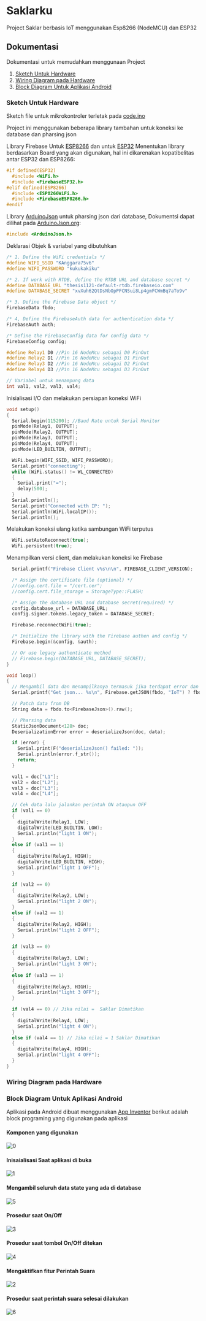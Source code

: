 # Saklarku

Project Saklar berbasis IoT menggunakan Esp8266 (NodeMCU) dan ESP32

## Dokumentasi

Dokumentasi untuk memudahkan menggunaan Project

1. [Sketch Untuk Hardware](#sketch-untuk-hardware)
2. [Wiring Diagram pada Hardware](#wiring-diagram-pada-hardware)
3. [Block Diagram Untuk Aplikasi Android](#block-diagram-untuk-aplikasi-android)

### Sketch Untuk Hardware

Sketch file untuk mikrokontroler terletak pada [code.ino](project/code/code.ino)

Project ini menggunakan beberapa library tambahan untuk koneksi ke database dan pharsing json

Library Firebase Untuk [ESP8266](https://github.com/mobizt/firebase-esp8266) dan untuk [ESP32](https://github.com/mobizt/Firebase-ESP32)
Menentukan library berdasarkan Board yang akan digunakan, hal ini dikarenakan kopatibelitas antar ESP32 dan ESP8266:

```cpp
#if defined(ESP32)
  #include <WiFi.h>
  #include <FirebaseESP32.h>
#elif defined(ESP8266)
  #include <ESP8266WiFi.h>
  #include <FirebaseESP8266.h>
#endif
```

Library [ArduinoJson](https://github.com/bblanchon/ArduinoJson) untuk pharsing json dari database, Dokumentsi dapat dilihat pada [ArduinoJson.org](https://arduinojson.org/v6/doc):

```cpp
#include <ArduinoJson.h>
```

Deklarasi Objek & variabel yang dibutuhkan

```cpp
/* 1. Define the WiFi credentials */
#define WIFI_SSID "KAnggara75v6"
#define WIFI_PASSWORD "kukukakiku"

/* 2. If work with RTDB, define the RTDB URL and database secret */
#define DATABASE_URL "thesis1121-default-rtdb.firebaseio.com"
#define DATABASE_SECRET "xvXuh62QtDsNbOpPFCNSui8Lp4gmFCWmBq7aTo9v"

/* 3. Define the Firebase Data object */
FirebaseData fbdo;

/* 4, Define the FirebaseAuth data for authentication data */
FirebaseAuth auth;

/* Define the FirebaseConfig data for config data */
FirebaseConfig config;

#define Relay1 D0 //Pin 16 NodeMcu sebagai D0 PinOut
#define Relay2 D1 //Pin 16 NodeMcu sebagai D1 PinOut
#define Relay3 D2 //Pin 16 NodeMcu sebagai D2 PinOut
#define Relay4 D3 //Pin 16 NodeMcu sebagai D3 PinOut

// Variabel untuk menampung data
int val1, val2, val3, val4;
```

Inisialisasi I/O dan melakukan persiapan koneksi WiFi

```cpp
void setup()
{
  Serial.begin(115200); //Baud Rate untuk Serial Monitor
  pinMode(Relay1, OUTPUT);
  pinMode(Relay2, OUTPUT);
  pinMode(Relay3, OUTPUT);
  pinMode(Relay4, OUTPUT);
  pinMode(LED_BUILTIN, OUTPUT);

  WiFi.begin(WIFI_SSID, WIFI_PASSWORD);
  Serial.print("connecting");
  while (WiFi.status() != WL_CONNECTED)
  {
    Serial.print("=");
    delay(500);
  }
  Serial.println();
  Serial.print("Connected with IP: ");
  Serial.println(WiFi.localIP());
  Serial.println();
```

Melakukan koneksi ulang ketika sambungan WiFi terputus

```cpp
  WiFi.setAutoReconnect(true);
  WiFi.persistent(true);
```

Menampilkan versi client, dan melakukan koneksi ke Firebase

```cpp
  Serial.printf("Firebase Client v%s\n\n", FIREBASE_CLIENT_VERSION);

  /* Assign the certificate file (optional) */
  //config.cert.file = "/cert.cer";
  //config.cert.file_storage = StorageType::FLASH;

  /* Assign the database URL and database secret(required) */
  config.database_url = DATABASE_URL;
  config.signer.tokens.legacy_token = DATABASE_SECRET;

  Firebase.reconnectWiFi(true);

  /* Initialize the library with the Firebase authen and config */
  Firebase.begin(&config, &auth);

  // Or use legacy authenticate method
  // Firebase.begin(DATABASE_URL, DATABASE_SECRET);
}
```

```cpp
void loop()
{
  // Mengambil data dan menampilkanya termasuk jika terdapat error dan penyebabnya
  Serial.printf("Get json... %s\n", Firebase.getJSON(fbdo, "IoT") ? fbdo.to<FirebaseJson>().raw() : fbdo.errorReason().c_str());

  // Patch data from DB
  String data = fbdo.to<FirebaseJson>().raw();
```

```cpp
  // Pharsing data
  StaticJsonDocument<128> doc;
  DeserializationError error = deserializeJson(doc, data);

  if (error) {
    Serial.print(F("deserializeJson() failed: "));
    Serial.println(error.f_str());
    return;
  }

  val1 = doc["L1"];
  val2 = doc["L2"];
  val3 = doc["L3"];
  val4 = doc["L4"];
```

```cpp
  // Cek data lalu jalankan perintah ON ataupun OFF
  if (val1 == 0)
  {
    digitalWrite(Relay1, LOW);
    digitalWrite(LED_BUILTIN, LOW);
    Serial.println("light 1 ON");
  }
  else if (val1 == 1)
  {
    digitalWrite(Relay1, HIGH);
    digitalWrite(LED_BUILTIN, HIGH);
    Serial.println("light 1 OFF");
  }

  if (val2 == 0)
  {
    digitalWrite(Relay2, LOW);
    Serial.println("light 2 ON");
  }
  else if (val2 == 1)
  {
    digitalWrite(Relay2, HIGH);
    Serial.println("light 2 OFF");
  }

  if (val3 == 0)
  {
    digitalWrite(Relay3, LOW);
    Serial.println("light 3 ON");
  }
  else if (val3 == 1)
  {
    digitalWrite(Relay3, HIGH);
    Serial.println("light 3 OFF");
  }

  if (val4 == 0) // Jika nilai =  Saklar Dimatikan
  {
    digitalWrite(Relay4, LOW);
    Serial.println("light 4 ON");
  }
  else if (val4 == 1) // Jika nilai = 1 Saklar Dimatikan
  {
    digitalWrite(Relay4, HIGH);
    Serial.println("light 4 OFF");
  }
}
```

### Wiring Diagram pada Hardware

### Block Diagram Untuk Aplikasi Android

Aplikasi pada Android dibuat menggunakan [App Inventor](http://ai2.appinventor.mit.edu) berikut adalah block programing yang digunakan pada aplikasi

#### Komponen yang digunakan

![0](docs/img/0.png)

#### Inisaialisasi Saat aplikasi di buka

![1](docs/img/1.png)

#### Mengambil seluruh data state yang ada di database

![5](docs/img/5.png)

#### Prosedur saat On/Off

![3](docs/img/3.png)

#### Prosedur saat tombol On/Off ditekan

![4](docs/img/4.png)

#### Mengaktifkan fitur Perintah Suara

![2](docs/img/2.png)

#### Prosedur saat perintah suara selesai dilakukan

![6](docs/img/6.png)
